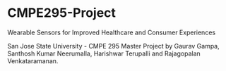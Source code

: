 CMPE295-Project
===============

Wearable Sensors for Improved Healthcare and Consumer Experiences

San Jose State University - CMPE 295 Master Project by Gaurav Gampa, Santhosh Kumar Neerumalla, Harishwar Terupalli and Rajagopalan Venkataramanan.

